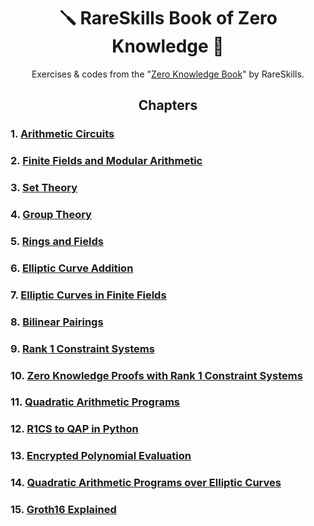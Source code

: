 <h1 align="center">🪛 RareSkills Book of Zero Knowledge 🔩</h1>

<p align="center">Exercises & codes from the "<a href="https://www.rareskills.io/zk-book">Zero Knowledge Book</a>" by RareSkills.</p>

## <center> Chapters </center>
### 1. [Arithmetic Circuits]()
### 2. [Finite Fields and Modular Arithmetic]()
### 3. [Set Theory]()
### 4. [Group Theory]()
### 5. [Rings and Fields]()
### 6. [Elliptic Curve Addition]()
### 7. [Elliptic Curves in Finite Fields]()
### 8. [Bilinear Pairings]()
### 9. [Rank 1 Constraint Systems]()
### 10. [Zero Knowledge Proofs with Rank 1 Constraint Systems]()
### 11. [Quadratic Arithmetic Programs]()
### 12. [R1CS to QAP in Python]()
### 13. [Encrypted Polynomial Evaluation]()
### 14. [Quadratic Arithmetic Programs over Elliptic Curves]()
### 15. [Groth16 Explained]()





